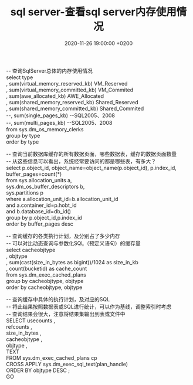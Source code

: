 ﻿---
layout: post
title:  "sql server-查看sql server内存使用情况"
date:   2020-11-26 19:00:00 +0200
categories: sql server
---

-- 查询SqlServer总体的内存使用情况   
select      type   
        , sum(virtual_memory_reserved_kb) VM_Reserved   
        , sum(virtual_memory_committed_kb) VM_Commited   
        , sum(awe_allocated_kb) AWE_Allocated   
        , sum(shared_memory_reserved_kb) Shared_Reserved   
        , sum(shared_memory_committed_kb) Shared_Commited   
        --, sum(single_pages_kb)    --SQL2005、2008   
        --, sum(multi_pages_kb)        --SQL2005、2008   
from    sys.dm_os_memory_clerks   
group by type   
order by type   


-- 查询当前数据库缓存的所有数据页面，哪些数据表，缓存的数据页面数量   
-- 从这些信息可以看出，系统经常要访问的都是哪些表，有多大？   
select p.object_id, object_name=object_name(p.object_id), p.index_id,    buffer_pages=count(*)   
from sys.allocation_units a,   
    sys.dm_os_buffer_descriptors b,   
    sys.partitions p   
where a.allocation_unit_id=b.allocation_unit_id   
    and a.container_id=p.hobt_id   
    and b.database_id=db_id()   
group by p.object_id,p.index_id   
order by buffer_pages desc   


-- 查询缓存的各类执行计划，及分别占了多少内存   
-- 可以对比动态查询与参数化SQL（预定义语句）的缓存量   
select    cacheobjtype   
        , objtype   
        , sum(cast(size_in_bytes as bigint))/1024 as size_in_kb   
        , count(bucketid) as cache_count   
from    sys.dm_exec_cached_plans   
group by cacheobjtype, objtype   
order by cacheobjtype, objtype   


-- 查询缓存中具体的执行计划，及对应的SQL   
-- 将此结果按照数据表或SQL进行统计，可以作为基线，调整索引时考虑   
-- 查询结果会很大，注意将结果集输出到表或文件中   
SELECT  usecounts ,   
        refcounts ,   
        size_in_bytes ,   
        cacheobjtype ,   
        objtype ,   
        TEXT   
FROM    sys.dm_exec_cached_plans cp   
        CROSS APPLY sys.dm_exec_sql_text(plan_handle)   
ORDER BY objtype DESC ;   
GO   

